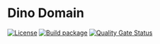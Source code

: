 # Dino Domain

[![License](https://img.shields.io/badge/License-Apache_2.0-blue.svg)](https://github.com/lydongcanh/DinoDomain/blob/master/LICENSE)
[![Build package](https://github.com/lydongcanh/DinoDomain/actions/workflows/build.yaml/badge.svg)](https://github.com/lydongcanh/DinoDomain/actions/workflows/build.yaml)
[![Quality Gate Status](https://sonarcloud.io/api/project_badges/measure?project=lydongcanh_DinoDomain&metric=alert_status)](https://sonarcloud.io/summary/new_code?id=lydongcanh_DinoDomain)